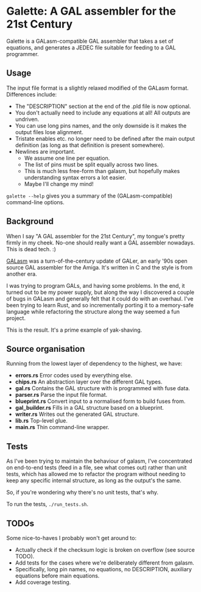 # Galette: A GAL assembler for the 21st Century

Galette is a GALasm-compatible GAL assembler that takes a set of
equations, and generates a JEDEC file suitable for feeding to a GAL
programmer.

## Usage

The input file format is a slightly relaxed modified of the GALasm
format. Differences include:

 * The "DESCRIPTION" section at the end of the .pld file is now optional.
 * You don't actually need to include any equations at all! All outputs
   are undriven.
 * You can use long pins names, and the only downside is it makes the
   output files lose alignment.
 * Tristate enables etc. no longer need to be defined after the main
   output definition (as long as that definition is present somewhere).
 * Newlines are important.
   * We assume one line per equation.
   * The list of pins must be split equally across two lines.
   * This is much less free-form than galasm, but hopefully makes
     understanding syntax errors a lot easier.
   * Maybe I'll change my mind!

`galette --help` gives you a summary of the (GALasm-compatible)
command-line options.

## Background

When I say "A GAL assembler for the 21st Century", my tongue's pretty
firmly in my cheek. No-one should really want a GAL assembler
nowadays. This is dead tech. :)

[GALasm](https://github.com/dwery/galasm) was a turn-of-the-century
update of GALer, an early '90s open source GAL assembler for the
Amiga. It's written in C and the style is from another era.

I was trying to program GALs, and having some problems. In the end, it
turned out to be my power supply, but along the way I discovered a
couple of bugs in GALasm and generally felt that it could do with an
overhaul. I've been trying to learn Rust, and so incrementally porting
it to a memory-safe language while refactoring the structure along the
way seemed a fun project.

This is the result. It's a prime example of yak-shaving.

## Source organisation

Running from the lowest layer of dependency to the highest, we have:

 * **errors.rs** Error codes used by everything else.
 * **chips.rs** An abstraction layer over the different GAL types.
 * **gal.rs** Contains the GAL structure with is programmed with fuse data.
 * **parser.rs** Parse the input file format.
 * **blueprint.rs** Convert input to a normalised form to build fuses from.
 * **gal_builder.rs** Fills in a GAL structure based on a blueprint.
 * **writer.rs** Writes out the generated GAL structure.
 * **lib.rs** Top-level glue.
 * **main.rs** Thin command-line wrapper.

## Tests

As I've been trying to maintain the behaviour of galasm, I've
concentrated on end-to-end tests (feed in a file, see what comes out)
rather than unit tests, which has allowed me to refactor the program
without needing to keep any specific internal structure, as long as
the output's the same.

So, if you're wondering why there's no unit tests, that's why.

To run the tests, `./run_tests.sh`.

## TODOs

Some nice-to-haves I probably won't get around to:

 * Actually check if the checksum logic is broken on overflow (see
   source TODO).
 * Add tests for the cases where we're deliberately different from
   galasm.
  * Specifically, long pin names, no equations, no DESCRIPTION,
    auxiliary equations before main equations.
 * Add coverage testing.
